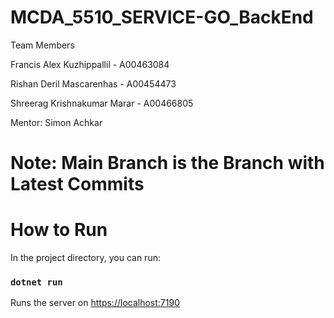 # MCDA_5510_SERVICE-GO_BackEnd

Team Members

Francis Alex Kuzhippallil - A00463084

Rishan Deril Mascarenhas - A00454473

Shreerag Krishnakumar Marar - A00466805

Mentor: Simon Achkar

# Note: Main Branch is the Branch with Latest Commits

# How to Run

In the project directory, you can run:

### `dotnet run`

Runs the server on [https://localhost:7190](https://localhost:7190)

